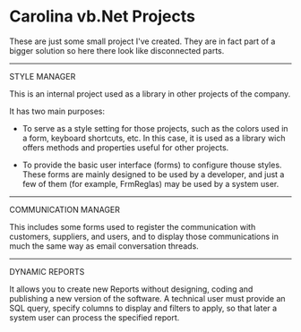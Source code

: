 # Carolina vb.Net Projects

These are just some small project I've created. They are in fact part of a bigger solution so here there look like disconnected parts. 

--------------

STYLE MANAGER

This is an internal project used as a library in other projects of the company.

It has two main purposes:

- To serve as a style setting for those projects, such as the colors used in a form, keyboard shortcuts, etc. In this case, it is used as a library wich offers methods and properties useful for other projects.

- To provide the basic user interface (forms) to configure thouse styles. These forms are mainly designed to be used by a developer, and just a few of them (for example, FrmReglas) may be used by a system user.  

--------------

COMMUNICATION MANAGER

This includes some forms used to register the communication with customers, suppliers, and users, and to display those communications in much the same way as email conversation threads.

--------------

DYNAMIC REPORTS

It allows you to create new Reports without designing, coding and publishing a new version of the software. A technical user must  provide an SQL query, specify columns to display and filters to apply, so that later a system user can process the specified report.
